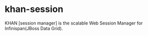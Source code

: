 khan-session
============

KHAN [session manager] is the scalable Web Session Manager for Infinispan(JBoss Data Grid).
